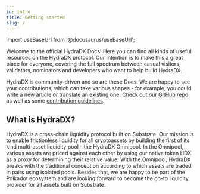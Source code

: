 ```yaml
---
id: intro
title: Getting started
slug: /
---
```


import useBaseUrl from '@docusaurus/useBaseUrl';

Welcome to the official HydraDX Docs! Here you can find all kinds of useful resources on the HydraDX protocol. Our intention is to make this a great place for everyone, covering the full spectrum between casual visitors, validators, nominators and developers who want to help build HydraDX.

HydraDX is community-driven and so are these Docs. We are happy to see your contributions, which can take various shapes - for example, you could write a new article or translate an existing one. Check out our [GitHub repo](https://github.com/galacticcouncil/HydraDX-docs) as well as some [contribution guidelines](/contributing).

## What is HydraDX?

HydraDX is a cross-chain liquidity protocol built on Substrate. Our mission is to enable frictionless liquidity for all cryptoassets by building the first of its kind multi-asset liquidity pool - the HydraDX Omnipool. In the Omnipool, various assets аrе priced against each other by using our native token HDX as a proxy for determining their relative value. With the Omnipool, HydraDX breaks with the traditional conception according to which assets are traded in pairs using isolated pools. Besides that, we are happy to be part of the Polkadot ecosystem and are looking forward to become the go-to liquidity provider for all assets built on Substrate.

